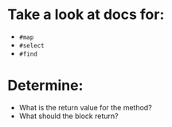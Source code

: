  
# Take a look at docs for: 
  * `#map`
  * `#select`
  * `#find`

# Determine: 
  * What is the return value for the method?
  * What should the block return?


  